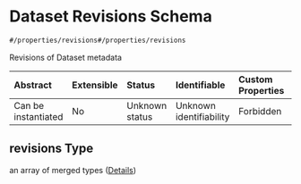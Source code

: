 # Dataset Revisions Schema

```txt
#/properties/revisions#/properties/revisions
```

Revisions of Dataset metadata

| Abstract            | Extensible | Status         | Identifiable            | Custom Properties | Additional Properties | Access Restrictions | Defined In                                                                                        |
| :------------------ | :--------- | :------------- | :---------------------- | :---------------- | :-------------------- | :------------------ | :------------------------------------------------------------------------------------------------ |
| Can be instantiated | No         | Unknown status | Unknown identifiability | Forbidden         | Allowed               | none                | [dataset.schema.json*](../../../schema/dataset/latest/dataset.schema.json "open original schema") |

## revisions Type

an array of merged types ([Details](dataset-properties-dataset-revisions-items.md))
